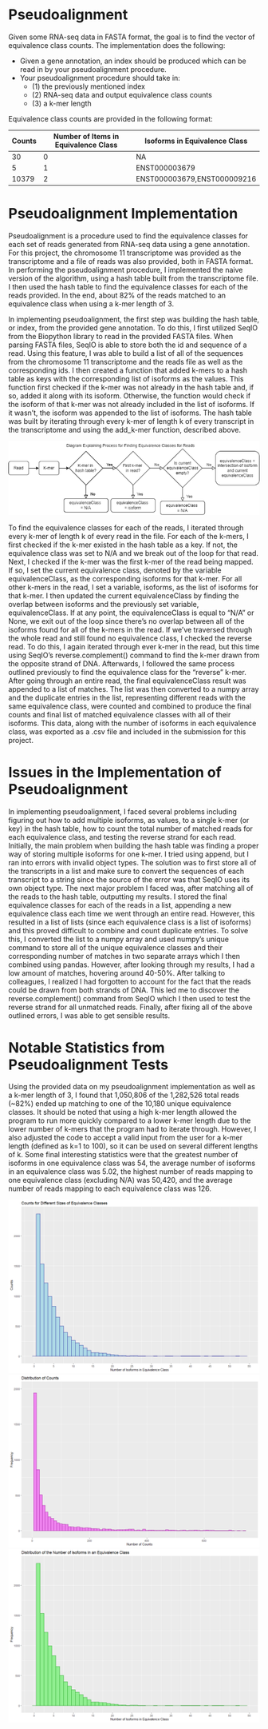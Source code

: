 # Pseudoalignment

Given some RNA-seq data in FASTA format, the goal is to find the vector of equivalence class counts. The implementation does the following:
+ Given a gene annotation, an index should be produced which can be read in by your pseudoalignment procedure.
+ Your pseudoalignment procedure should take in:
  + (1) the previously mentioned index
  + (2) RNA-seq data and output equivalence class counts
  + (3) a k-mer length

Equivalence class counts are provided in the following format:

|Counts | Number of Items in Equivalence Class | Isoforms in Equivalence Class |
|-------|--------------------------------------|-------------------------------|
|30     | 0                                    | NA                            |
|5      | 1                                    | ENST000003679                 |
|10379  | 2                                    | ENST000003679,ENST000009216   |

<h1>Pseudoalignment Implementation</h1>

Pseudoalignment is a procedure used to find the equivalence classes for each set of reads generated from RNA-seq data using a gene annotation. For this project, the chromosome 11 transcriptome was provided as the transcriptome and a file of reads was also provided, both in FASTA format. In performing the pseudoalignment procedure, I implemented the naive version of the algorithm, using a hash table built from the transcriptome file. I then used the hash table to find the equivalence classes for each of the reads provided. In the end, about 82% of the reads matched to an equivalence class when using a k-mer length of 3. 

In implementing pseudoalignment, the first step was building the hash table, or index, from the provided gene annotation. To do this, I first utilized SeqIO from the Biopython library to read in the provided FASTA files. When parsing FASTA files, SeqIO is able to store both the id and sequence of a read. Using this feature, I was able to build a list of all of the sequences from the chromosome 11 transcriptome and the reads file as well as the corresponding ids. I then created a function that added k-mers to a hash table as keys with the corresponding list of isoforms as the values. This function first checked if the k-mer was not already in the hash table and, if so, added it along with its isoform. Otherwise, the function would check if the isoform of that k-mer was not already included in the list of isoforms. If it wasn’t, the isoform was appended to the list of isoforms. The hash table was built by iterating through every k-mer of length k of every transcript in the transcriptome and using the add_k-mer function, described above. 

![Flowchart of Logic!](/results/Flowchart%20of%20Logic.png)

To find the equivalence classes for each of the reads, I iterated through every k-mer of length k of every read in the file. For each of the k-mers, I first checked if the k-mer existed in the hash table as a key. If not, the equivalence class was set to N/A and we break out of the loop for that read. Next, I checked if the k-mer was the first k-mer of the read being mapped. If so, I set the current equivalence class, denoted by the variable equivalenceClass, as the corresponding isoforms for that k-mer. For all other k-mers in the read, I set a variable, isoforms, as the list of isoforms for that k-mer. I then updated the current equivalenceClass by finding the overlap between isoforms and the previously set variable, equivalenceClass. If at any point, the equivalenceClass is equal to “N/A” or None, we exit out of the loop since there’s no overlap between all of the isoforms found for all of the k-mers in the read. If we’ve traversed through the whole read and still found no equivalence class, I checked the reverse read. To do this, I again iterated through ever k-mer in the read, but this time using SeqIO’s reverse.complement() command to find the k-mer drawn from the opposite strand of DNA. Afterwards, I followed 
the same process outlined previously to find the equivalence class for the “reverse” k-mer. After going through an entire read, the final equivalenceClass result was appended to a list of matches. The list was then converted to a numpy array and the duplicate entries in the list, representing different reads with the same equivalence class, were counted and combined to produce the final counts and final list of matched equivalence classes with all of their isoforms. This data, along with the number of isoforms in each equivalence class, was exported as a .csv file and included in the submission for this project.

<h1>Issues in the Implementation of Pseudoalignment</h1>

In implementing pseudoalignment, I faced several problems including figuring out how to add multiple isoforms, as values, to a single k-mer (or key) in the hash table, how to count the total number of matched reads for each equivalence class, and testing the reverse strand for each read. Initially, the main problem when building the hash table was finding a proper way of storing multiple isoforms for one k-mer. I tried using append, but I ran into errors with invalid object types. The solution was to first store all of the transcripts in a list and make sure to convert the sequences of each transcript to a string since the source of the error was that SeqIO uses its own object type. The next major problem I faced was, after matching all of the reads to the hash table, outputting my results. I stored the final equivalence classes for each of the reads in a list, appending a new equivalence class each time we went through an entire read. However, this resulted in a list of lists (since each equivalence class is a list of isoforms) and this proved difficult to combine and count duplicate entries. To solve this, I converted the list to a numpy array and used numpy’s unique command to store all of the unique equivalence classes and their corresponding number of matches in two separate arrays which I then combined using pandas. However, after looking through my results, I had a low amount of matches, hovering around 40-50%. After talking to colleagues, I realized I had forgotten to account for the fact that the reads could be drawn from both strands of DNA. This led me to discover the reverse.complement() command from SeqIO which I then used to test the reverse strand for all unmatched reads. Finally, after fixing all of the above outlined errors, I was able to get sensible results.

<h1>Notable Statistics from Pseudoalignment Tests</h1>

Using the provided data on my pseudoalignment implementation as well as a k-mer length of 3, I found that 1,050,806 of the 1,282,526 total reads (~82%) ended up matching to one of the 10,180 unique equivalence classes. It should be noted that using a high k-mer length allowed the program to run more quickly compared to a lower k-mer length due to the lower number of k-mers that the program had to iterate through. However, I also adjusted the code to accept a valid input from the user for a k-mer length (defined as k=1 to 100), so it can be used on several different lengths of k. Some final interesting statistics were that the greatest number of isoforms in one equivalence class was 54, the average number of isoforms in an equivalence class was 5.02, the highest number of reads mapping to one equivalence class (excluding N/A) was 50,420, and the average number of reads mapping to each equivalence class was 126.

![Counts for Different Sizes of Equivalence Classes!](/results/Counts%20for%20Different%20Sizes%20of%20Equivalence%20Classes.png)
![Distribution of Counts!](/results/Distribution%20of%20Counts.png)
![Distribution of the Number of Isoforms in an Equivalence Class!](/results/Distribution%20of%20the%20Number%20of%20Isoforms%20in%20an%20Equivalence%20Class.png)
